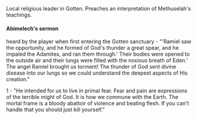 Local religious leader in Gotten. Preaches an interpretation of Methuselah's teachings.
#### Abimelech's sermon
heard by the player when first entering the Gotten sanctuary - "'Ramiel saw the opportunity, and he formed of God's thunder a great spear, and he impaled the Adamites, and ran them through.' Their bodies were opened to the outside air and their lungs were filled with the noxious breath of Eden.' The angel Ramiel brought us torment! The thunder of God sent divine disease into our lungs so we could understand the deepest aspects of His creation."

1 - "He intended for us to live in primal fear. Fear and pain are expressions of the terrible might of God. It is how we commune with the Earth. The mortal frame is a bloody abattoir of violence and beating flesh. If you can't handle that you should just kill yourself."